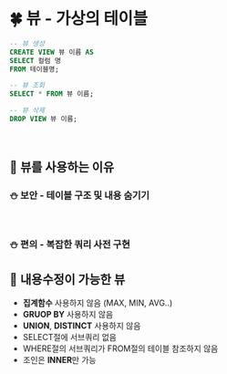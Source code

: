 # 🍀 뷰 - 가상의 테이블

```sql
-- 뷰 생성
CREATE VIEW 뷰 이름 AS
SELECT 컬럼 명
FROM 테이블명;
```

```sql
-- 뷰 조회
SELECT * FROM 뷰 이름;
```

```sql
-- 뷰 삭제
DROP VIEW 뷰 이름;
```

<br>

## 🧸 뷰를 사용하는 이유

### ⛄ **보안** - 테이블 구조 및 내용 숨기기

<br>

### ⛄ **편의** - 복잡한 쿼리 사전 구현

## 🧸 내용수정이 가능한 뷰

- **집계함수** 사용하지 않음 (MAX, MIN, AVG..)
- **GRUOP BY** 사용하지 않음
- **UNION**, **DISTINCT** 사용하지 않음
- SELECT절에 서브쿼리 없음
- WHERE절의 서브쿼리가 FROM절의 테이블 참조하지 않음
- 조인은 **INNER**만 가능
